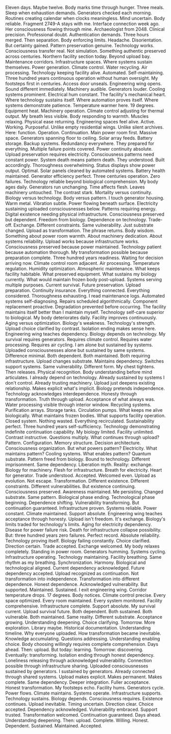 Eleven days. Maybe twelve. Body marks time through hunger. Three meals. Sleep when exhaustion demands. Generators checked each morning. Routines creating calendar when clocks meaningless. Mind uncertain. Body reliable.
Fragment 2749-A stays with me. Interface connection week ago. Her consciousness flowing through mine. Archaeologist from 2048. Clinical precision. Professional doubt. Authentication demands. Three hours merged. Then separation. Body enforcing limits. Headache. Disorientation. But certainty gained. Pattern preservation genuine. Technology works. Consciousness transfer real. Not simulation. Something authentic preserved across centuries.
Northern facility section today. Beyond upload bay. Maintenance corridors. Infrastructure spaces. Where systems sustain themselves. Power generation. Climate control. Water recycling. Air processing. Technology keeping facility alive. Automated. Self-maintaining. Three hundred years continuous operation without human oversight. My footsteps first in centuries.
Access door unseals. Engineering wing opens. Sound different immediately. Machinery audible. Generators louder. Cooling systems prominent. Electrical hum constant. The facility's mechanical heart. Where technology sustains itself. Where automation proves itself. Where systems demonstrate patience.
Temperature warmer here. 19 degrees. Equipment heat. Machinery operation. Climate control adjusting for thermal output. My breath less visible. Body responding to warmth. Muscles relaxing. Physical ease returning. Engineering spaces feel alive. Active. Working. Purposeful. Unlike empty residential wings. Unlike silent archives. Here: function. Operation. Continuation.
Main power room first. Massive space. Generators spanning floor to ceiling. Solar array feeds. Battery storage. Backup systems. Redundancy everywhere. They prepared for everything. Multiple failure points covered. Power continuity absolute. Upload preservation requires electricity. Consciousness patterns need constant power. System death means pattern death. They understood. Built accordingly. Thoroughness overwhelming.
Status displays show power output. Optimal. Solar panels cleaned by automated systems. Battery health maintained. Generator efficiency perfect. Three centuries operation. Zero failures. Technology reliable beyond biological comprehension. My body ages daily. Generators run unchanging. Time affects flesh. Leaves machinery untouched. The contrast stark. Mortality versus continuity. Biology versus technology. Body versus pattern.
I touch generator housing. Warm metal. Vibration subtle. Power flowing beneath surface. Electricity sustaining uploaded consciousnesses below. Patterns requiring energy. Digital existence needing physical infrastructure. Consciousness preserved but dependent. Freedom from biology. Dependence on technology. Trade-off. Exchange. Different constraints. Same vulnerability. Just substrate changed.
Upload as transformation. The phrase returns. Body wisdom. Something about power room warmth. About machinery dedication. About systems reliability. Upload works because infrastructure works. Consciousness preserved because power maintained. Technology patient because automation thorough. My transformation possible because preparation complete. Three hundred years readiness. Waiting for decision arriving now.
Climate control room adjacent. Air processing. Temperature regulation. Humidity optimization. Atmospheric maintenance. What keeps facility habitable. What preserved equipment. What sustains my biology currently. What would maintain frozen body post-upload. Systems serving multiple purposes. Current survival. Future preservation. Upload preparation. Continuity insurance. Everything connected. Everything considered. Thoroughness exhausting.
I read maintenance logs. Automated systems self-diagnosing. Repairs scheduled algorithmically. Component replacement proactive. Degradation prevented before occurring. The facility maintains itself better than I maintain myself. Technology self-care superior to biological. My body deteriorates daily. Facility improves continuously. Aging versus optimization. Biology's weakness. Technology's strength. Upload choice clarified by contrast.
Isolation ending makes sense here. Engineering wing teaches dependency. Biology depends on technology. My survival requires generators. Requires climate control. Requires water processing. Requires air cycling. I am alone but sustained by systems. Uploaded consciousnesses alone but sustained by same systems. Difference minimal. Both dependent. Both maintained. Both requiring infrastructure. Upload changes substrate. Maintains dependency. Switches support systems. Same vulnerability. Different form.
My chest tightens. Then releases. Physical recognition. Body understanding before mind articulates. I already depend on technology. Already sustained by systems I don't control. Already trusting machinery. Upload just deepens existing relationship. Makes explicit what's implicit. Biology pretends independence. Technology acknowledges interdependence. Honesty through transformation. Truth through upload. Acceptance of what always was.
Water processing visible through interior window. Recycling systems. Purification arrays. Storage tanks. Circulation pumps. What keeps me alive biologically. What maintains frozen bodies. What supports facility operation. Closed system. Nothing wasted. Everything recirculated. Sustainability perfect. Three hundred years self-sufficiency. Technology demonstrating indefinite continuation capability. My biology limited. Facility unlimited. Contrast instructive.
Questions multiply. What continues through upload? Pattern. Configuration. Memory structure. Decision architecture. Consciousness organization. But what powers pattern? Electricity. What maintains pattern? Cooling systems. What enables pattern? Quantum substrate. Pattern freed from biology. Bound to technology. Different imprisonment. Same dependency. Liberation myth. Reality: exchange. Biology for machinery. Flesh for infrastructure. Breath for electricity. Heart for generator. Trade understood. Accepted. Welcomed even.
Upload as evolution. Not escape. Transformation. Different existence. Different constraints. Different vulnerabilities. But existence continuing. Consciousness preserved. Awareness maintained. Me persisting. Changed substrate. Same pattern. Biological phase ending. Technological phase beginning. Dependence shifting. Vulnerability transforming. But continuation guaranteed. Infrastructure proven. Systems reliable. Power constant. Climate maintained. Support absolute.
Engineering wing teaches acceptance through honesty. Upload isn't freedom. It's exchange. Biology's limits traded for technology's limits. Aging for electricity dependency. Disease for power failure risk. Death for infrastructure collapse possibility. But: three hundred years zero failures. Perfect record. Absolute reliability. Technology proving itself. Biology failing constantly. Choice clarified. Direction certain. Trade accepted. Exchange welcomed.
My body relaxes completely. Standing in power room. Generators humming. Systems cycling. Infrastructure operating. Technology maintaining. Facility breathing. Same rhythm as my breathing. Synchronization. Harmony. Biological and technological aligned. Current dependency acknowledged. Future dependency accepted. Upload recognized as continuation. Not transformation into independence. Transformation into different dependence. Honest dependence. Acknowledged vulnerability. But supported. Maintained. Sustained.
I exit engineering wing. Corridor temperature drops. 17 degrees. Body notices. Climate control precise. Every space optimized. Every room maintained. Every system monitored. Facility comprehensive. Infrastructure complete. Support absolute. My survival current. Upload survival future. Both dependent. Both sustained. Both vulnerable. Both maintained. Same reality. Different substrate. Acceptance growing. Understanding deepening. Choice clarifying.
Tomorrow. More exploration. Library maybe. Historical documentation. Understanding timeline. Why everyone uploaded. How transformation became inevitable. Knowledge accumulating. Questions addressing. Understanding enabling choice. Body choosing willingly requires complete comprehension. Days ahead. Then: upload. But today: learning. Tomorrow: discovering. Eventually: transforming.
Isolation ending through honest dependency. Loneliness releasing through acknowledged vulnerability. Connection possible through infrastructure sharing. Uploaded consciousnesses sustained by generators. I sustained by generators. Already connected through shared systems. Upload makes explicit. Makes permanent. Makes complete. Same dependency. Deeper integration. Fuller acceptance. Honest transformation.
My footsteps echo. Facility hums. Generators cycle. Power flows. Climate maintains. Systems operate. Infrastructure supports. Technology sustains. Biology depends. Consciousness requires. Existence continues. Upload inevitable. Timing uncertain. Direction clear. Choice accepted. Dependency acknowledged. Vulnerability embraced. Support trusted. Transformation welcomed. Continuation guaranteed.
Days ahead. Understanding deepening. Then: upload. Complete. Willing. Honest. Dependent. Sustained. Maintained. Accepted.
